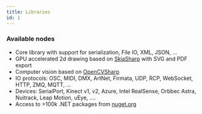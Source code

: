 ```yaml
---
title: Libraries
id: 1
---
```


### Available nodes
* Core library with support for serialization, File IO, XML, JSON, ...
* GPU accelerated 2d drawing based on [SkiaSharp](https://github.com/mono/SkiaSharp) with SVG and PDF export
* Computer vision based on [OpenCVSharp](https://github.com/shimat/opencvsharp/)
* IO protocols: OSC, MIDI, DMX, ArtNet, Firmata, UDP, RCP, WebSocket, HTTP, ZMQ, MQTT, ...
* Devices: SerialPort, Kinect v1, v2, Azure, Intel RealSense, Orbbec Astra, Nuitrack, Leap Motion, uEye, ....
* Access to >100k .NET packages from [nuget.org](https://nuget.org)
